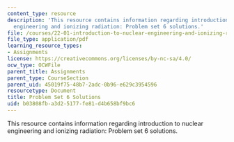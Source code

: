 ```yaml
---
content_type: resource
description: 'This resource contains information regarding introduction to nuclear
  engineering and ionizing radiation: Problem set 6 solutions.'
file: /courses/22-01-introduction-to-nuclear-engineering-and-ionizing-radiation-fall-2016/b03808fba3d25177fe81d4b658bf9bc6_MIT22_01F16_ProblemSet6Sol.pdf
file_type: application/pdf
learning_resource_types:
- Assignments
license: https://creativecommons.org/licenses/by-nc-sa/4.0/
ocw_type: OCWFile
parent_title: Assignments
parent_type: CourseSection
parent_uid: 45019f75-48b7-2adc-0b96-e629c3954596
resourcetype: Document
title: Problem Set 6 Solutions
uid: b03808fb-a3d2-5177-fe81-d4b658bf9bc6
---
```

This resource contains information regarding introduction to nuclear engineering and ionizing radiation: Problem set 6 solutions.
